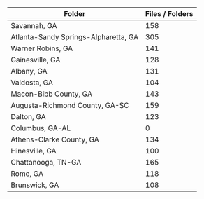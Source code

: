 | Folder                               |   Files / Folders |
|--------------------------------------|-------------------|
| Savannah, GA                         |               158 |
| Atlanta-Sandy Springs-Alpharetta, GA |               305 |
| Warner Robins, GA                    |               141 |
| Gainesville, GA                      |               128 |
| Albany, GA                           |               131 |
| Valdosta, GA                         |               104 |
| Macon-Bibb County, GA                |               143 |
| Augusta-Richmond County, GA-SC       |               159 |
| Dalton, GA                           |               123 |
| Columbus, GA-AL                      |                 0 |
| Athens-Clarke County, GA             |               134 |
| Hinesville, GA                       |               100 |
| Chattanooga, TN-GA                   |               165 |
| Rome, GA                             |               118 |
| Brunswick, GA                        |               108 |